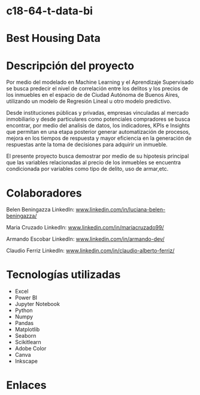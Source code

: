 # c18-64-t-data-bi

# Best Housing Data

# Descripción del proyecto

Por medio del modelado en Machine Learning y el Aprendizaje Supervisado se busca predecir el nivel de correlación entre los delitos y los precios de los inmuebles en el espacio de de Ciudad Autónoma de Buenos Aires, utilizando un modelo de Regresión Lineal u otro modelo predictivo.

Desde instituciones públicas y privadas, empresas vinculadas al mercado inmobiliario y desde particulares como potenciales compradores se busca encontrar, por medio del analisis de datos, los indicadores, KPIs e Insights que permitan en una etapa posterior generar automatización de procesos, mejora en los tiempos de respuesta y mayor eficiencia en la generación de respuestas ante la toma de decisiones para adquirir un inmueble.

El presente proyecto busca demostrar por medio de su hipotesis principal que las variables relacionadas al precio de los inmuebles se encuentra condicionada por variables como tipo de delito, uso de armar,etc.

# Colaboradores

Belen Beningazza LinkedIn: www.linkedin.com/in/luciana-belen-beningazza/

Maria Cruzado LinkedIn: www.linkedin.com/in/mariacruzado99/

Armando Escobar LinkedIn: www.linkedin.com/in/armando-dev/

Claudio Ferriz LinkedIn: www.linkedin.com/in/claudio-alberto-ferriz/

# Tecnologías utilizadas

- Excel
- Power BI
- Jupyter Notebook
- Python
- Numpy
- Pandas
- Matplotlib
- Seaborn
- Scikitlearn
- Adobe Color
- Canva
- Inkscape

# Enlaces

